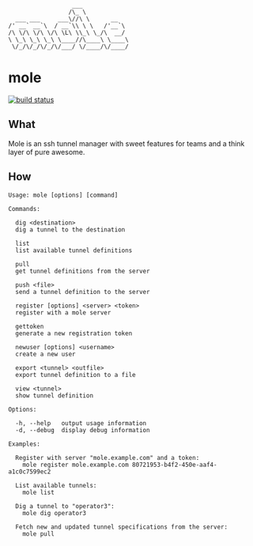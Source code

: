                       ___             
                     /\_ \            
      ___ ___     ___\//\ \      __   
    /' __` __`\  / __`\\ \ \   /'__`\ 
    /\ \/\ \/\ \/\ \L\ \\_\ \_/\  __/ 
    \ \_\ \_\ \_\ \____//\____\ \____\
     \/_/\/_/\/_/\/___/ \/____/\/____/

mole
====

[![build status](https://secure.travis-ci.org/calmh/mole.png)](http://travis-ci.org/calmh/mole)

What
----

Mole is an ssh tunnel manager with sweet features for teams and a think layer of pure awesome.

How
---

    Usage: mole [options] [command]
    
    Commands:

      dig <destination>
      dig a tunnel to the destination
      
      list 
      list available tunnel definitions
      
      pull 
      get tunnel definitions from the server
      
      push <file>
      send a tunnel definition to the server
      
      register [options] <server> <token>
      register with a mole server
      
      gettoken 
      generate a new registration token
      
      newuser [options] <username>
      create a new user
      
      export <tunnel> <outfile>
      export tunnel definition to a file
      
      view <tunnel>
      show tunnel definition
    
    Options:
    
      -h, --help   output usage information
      -d, --debug  display debug information
    
    Examples:
    
      Register with server "mole.example.com" and a token:
        mole register mole.example.com 80721953-b4f2-450e-aaf4-a1c0c7599ec2
    
      List available tunnels:
        mole list
    
      Dig a tunnel to "operator3":
        mole dig operator3
    
      Fetch new and updated tunnel specifications from the server:
        mole pull

